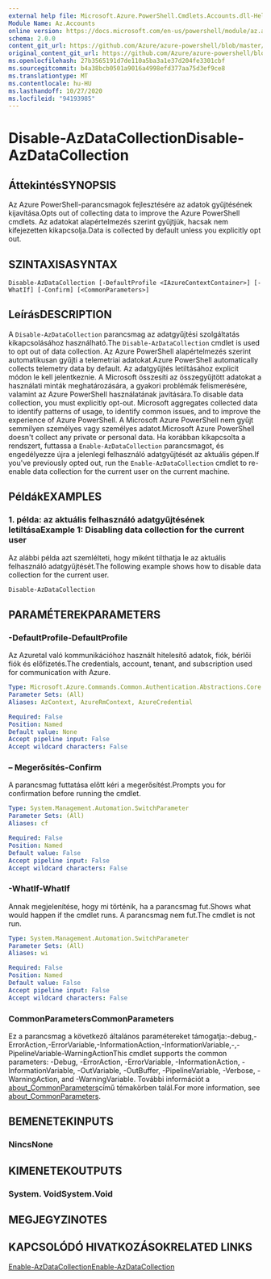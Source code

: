 ```yaml
---
external help file: Microsoft.Azure.PowerShell.Cmdlets.Accounts.dll-Help.xml
Module Name: Az.Accounts
online version: https://docs.microsoft.com/en-us/powershell/module/az.accounts/disable-azdatacollection
schema: 2.0.0
content_git_url: https://github.com/Azure/azure-powershell/blob/master/src/Accounts/Accounts/help/Disable-AzDataCollection.md
original_content_git_url: https://github.com/Azure/azure-powershell/blob/master/src/Accounts/Accounts/help/Disable-AzDataCollection.md
ms.openlocfilehash: 27b3565191d7de110a5ba3a1e37d204fe3301cbf
ms.sourcegitcommit: b4a38bcb0501a9016a4998efd377aa75d3ef9ce8
ms.translationtype: MT
ms.contentlocale: hu-HU
ms.lasthandoff: 10/27/2020
ms.locfileid: "94193985"
---
```

# <span data-ttu-id="0b4bf-101">Disable-AzDataCollection</span><span class="sxs-lookup"><span data-stu-id="0b4bf-101">Disable-AzDataCollection</span></span>

## <span data-ttu-id="0b4bf-102">Áttekintés</span><span class="sxs-lookup"><span data-stu-id="0b4bf-102">SYNOPSIS</span></span>
<span data-ttu-id="0b4bf-103">Az Azure PowerShell-parancsmagok fejlesztésére az adatok gyűjtésének kijavítása.</span><span class="sxs-lookup"><span data-stu-id="0b4bf-103">Opts out of collecting data to improve the Azure PowerShell cmdlets.</span></span> <span data-ttu-id="0b4bf-104">Az adatokat alapértelmezés szerint gyűjtjük, hacsak nem kifejezetten kikapcsolja.</span><span class="sxs-lookup"><span data-stu-id="0b4bf-104">Data is collected by default unless you explicitly opt out.</span></span>

## <span data-ttu-id="0b4bf-105">SZINTAXISA</span><span class="sxs-lookup"><span data-stu-id="0b4bf-105">SYNTAX</span></span>

```
Disable-AzDataCollection [-DefaultProfile <IAzureContextContainer>] [-WhatIf] [-Confirm] [<CommonParameters>]
```

## <span data-ttu-id="0b4bf-106">Leírás</span><span class="sxs-lookup"><span data-stu-id="0b4bf-106">DESCRIPTION</span></span>

<span data-ttu-id="0b4bf-107">A `Disable-AzDataCollection` parancsmag az adatgyűjtési szolgáltatás kikapcsolásához használható.</span><span class="sxs-lookup"><span data-stu-id="0b4bf-107">The `Disable-AzDataCollection` cmdlet is used to opt out of data collection.</span></span> <span data-ttu-id="0b4bf-108">Az Azure PowerShell alapértelmezés szerint automatikusan gyűjti a telemetriai adatokat.</span><span class="sxs-lookup"><span data-stu-id="0b4bf-108">Azure PowerShell automatically collects telemetry data by default.</span></span> <span data-ttu-id="0b4bf-109">Az adatgyűjtés letiltásához explicit módon le kell jelentkeznie. A Microsoft összesíti az összegyűjtött adatokat a használati minták meghatározására, a gyakori problémák felismerésére, valamint az Azure PowerShell használatának javítására.</span><span class="sxs-lookup"><span data-stu-id="0b4bf-109">To disable data collection, you must explicitly opt-out. Microsoft aggregates collected data to identify patterns of usage, to identify common issues, and to improve the experience of Azure PowerShell.</span></span> <span data-ttu-id="0b4bf-110">A Microsoft Azure PowerShell nem gyűjt semmilyen személyes vagy személyes adatot.</span><span class="sxs-lookup"><span data-stu-id="0b4bf-110">Microsoft Azure PowerShell doesn't collect any private or personal data.</span></span> <span data-ttu-id="0b4bf-111">Ha korábban kikapcsolta a rendszert, futtassa a `Enable-AzDataCollection` parancsmagot, és engedélyezze újra a jelenlegi felhasználó adatgyűjtését az aktuális gépen.</span><span class="sxs-lookup"><span data-stu-id="0b4bf-111">If you've previously opted out, run the `Enable-AzDataCollection` cmdlet to re-enable data collection for the current user on the current machine.</span></span>

## <span data-ttu-id="0b4bf-112">Példák</span><span class="sxs-lookup"><span data-stu-id="0b4bf-112">EXAMPLES</span></span>

### <span data-ttu-id="0b4bf-113">1. példa: az aktuális felhasználó adatgyűjtésének letiltása</span><span class="sxs-lookup"><span data-stu-id="0b4bf-113">Example 1: Disabling data collection for the current user</span></span>

<span data-ttu-id="0b4bf-114">Az alábbi példa azt szemlélteti, hogy miként tilthatja le az aktuális felhasználó adatgyűjtését.</span><span class="sxs-lookup"><span data-stu-id="0b4bf-114">The following example shows how to disable data collection for the current user.</span></span>

```powershell
Disable-AzDataCollection
```

## <span data-ttu-id="0b4bf-115">PARAMÉTEREK</span><span class="sxs-lookup"><span data-stu-id="0b4bf-115">PARAMETERS</span></span>

### <span data-ttu-id="0b4bf-116">-DefaultProfile</span><span class="sxs-lookup"><span data-stu-id="0b4bf-116">-DefaultProfile</span></span>

<span data-ttu-id="0b4bf-117">Az Azuretal való kommunikációhoz használt hitelesítő adatok, fiók, bérlői fiók és előfizetés.</span><span class="sxs-lookup"><span data-stu-id="0b4bf-117">The credentials, account, tenant, and subscription used for communication with Azure.</span></span>

```yaml
Type: Microsoft.Azure.Commands.Common.Authentication.Abstractions.Core.IAzureContextContainer
Parameter Sets: (All)
Aliases: AzContext, AzureRmContext, AzureCredential

Required: False
Position: Named
Default value: None
Accept pipeline input: False
Accept wildcard characters: False
```

### <span data-ttu-id="0b4bf-118">– Megerősítés</span><span class="sxs-lookup"><span data-stu-id="0b4bf-118">-Confirm</span></span>

<span data-ttu-id="0b4bf-119">A parancsmag futtatása előtt kéri a megerősítést.</span><span class="sxs-lookup"><span data-stu-id="0b4bf-119">Prompts you for confirmation before running the cmdlet.</span></span>

```yaml
Type: System.Management.Automation.SwitchParameter
Parameter Sets: (All)
Aliases: cf

Required: False
Position: Named
Default value: False
Accept pipeline input: False
Accept wildcard characters: False
```

### <span data-ttu-id="0b4bf-120">-WhatIf</span><span class="sxs-lookup"><span data-stu-id="0b4bf-120">-WhatIf</span></span>

<span data-ttu-id="0b4bf-121">Annak megjelenítése, hogy mi történik, ha a parancsmag fut.</span><span class="sxs-lookup"><span data-stu-id="0b4bf-121">Shows what would happen if the cmdlet runs.</span></span> <span data-ttu-id="0b4bf-122">A parancsmag nem fut.</span><span class="sxs-lookup"><span data-stu-id="0b4bf-122">The cmdlet is not run.</span></span>

```yaml
Type: System.Management.Automation.SwitchParameter
Parameter Sets: (All)
Aliases: wi

Required: False
Position: Named
Default value: False
Accept pipeline input: False
Accept wildcard characters: False
```

### <span data-ttu-id="0b4bf-123">CommonParameters</span><span class="sxs-lookup"><span data-stu-id="0b4bf-123">CommonParameters</span></span>

<span data-ttu-id="0b4bf-124">Ez a parancsmag a következő általános paramétereket támogatja:-debug,-ErrorAction,-ErrorVariable,-InformationAction,-InformationVariable,-,-PipelineVariable-WarningAction</span><span class="sxs-lookup"><span data-stu-id="0b4bf-124">This cmdlet supports the common parameters: -Debug, -ErrorAction, -ErrorVariable, -InformationAction, -InformationVariable, -OutVariable, -OutBuffer, -PipelineVariable, -Verbose, -WarningAction, and -WarningVariable.</span></span> <span data-ttu-id="0b4bf-125">További információt a [about_CommonParameters](/powershell/module/microsoft.powershell.core/about/about_commonparameters)című témakörben talál.</span><span class="sxs-lookup"><span data-stu-id="0b4bf-125">For more information, see [about_CommonParameters](/powershell/module/microsoft.powershell.core/about/about_commonparameters).</span></span>

## <span data-ttu-id="0b4bf-126">BEMENETEK</span><span class="sxs-lookup"><span data-stu-id="0b4bf-126">INPUTS</span></span>

### <span data-ttu-id="0b4bf-127">Nincs</span><span class="sxs-lookup"><span data-stu-id="0b4bf-127">None</span></span>

## <span data-ttu-id="0b4bf-128">KIMENETEK</span><span class="sxs-lookup"><span data-stu-id="0b4bf-128">OUTPUTS</span></span>

### <span data-ttu-id="0b4bf-129">System. Void</span><span class="sxs-lookup"><span data-stu-id="0b4bf-129">System.Void</span></span>

## <span data-ttu-id="0b4bf-130">MEGJEGYZI</span><span class="sxs-lookup"><span data-stu-id="0b4bf-130">NOTES</span></span>

## <span data-ttu-id="0b4bf-131">KAPCSOLÓDÓ HIVATKOZÁSOK</span><span class="sxs-lookup"><span data-stu-id="0b4bf-131">RELATED LINKS</span></span>

[<span data-ttu-id="0b4bf-132">Enable-AzDataCollection</span><span class="sxs-lookup"><span data-stu-id="0b4bf-132">Enable-AzDataCollection</span></span>](./Enable-AzDataCollection.md)
